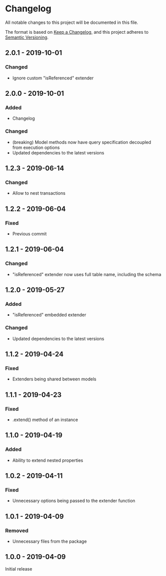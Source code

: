 # Changelog
All notable changes to this project will be documented in this file.

The format is based on [Keep a Changelog](https://keepachangelog.com/en/1.0.0/),
and this project adheres to [Semantic Versioning](https://semver.org/spec/v2.0.0.html).

## 2.0.1 - 2019-10-01
### Changed
- Ignore custom "isReferenced" extender

## 2.0.0 - 2019-10-01
### Added
- Changelog
### Changed
- (breaking) Model methods now have query specification decoupled from execution options
- Updated dependencies to the latest versions

## 1.2.3 - 2019-06-14
### Changed
- Allow to nest transactions

## 1.2.2 - 2019-06-04
### Fixed
- Previous commit

## 1.2.1 - 2019-06-04
### Changed
- "isReferenced" extender now uses full table name, including the schema

## 1.2.0 - 2019-05-27
### Added
- "isReferenced" embedded extender
### Changed
- Updated dependencies to the latest versions

## 1.1.2 - 2019-04-24
### Fixed
- Extenders being shared between models

## 1.1.1 - 2019-04-23
### Fixed
- .extend() method of an instance

## 1.1.0 - 2019-04-19
### Added
- Ability to extend nested properties

## 1.0.2 - 2019-04-11
### Fixed
- Unnecessary options being passed to the extender function

## 1.0.1 - 2019-04-09
### Removed
- Unnecessary files from the package

## 1.0.0 - 2019-04-09
Initial release
